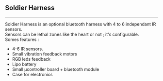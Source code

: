 ## Soldier Harness ##
----------
Soldier Harness is an optional bluetooth harness with 4 to 6 independant IR sensors.  
Sensors can be lethal zones like the heart or not ; it's configurable.  
Somes features :  
 - 4-6 IR sensors.
 - Small vibration feedback motors
 - RGB leds feedback
 - Lipo battery
 - Small µcontroller board + bluetooth module
 - Case for electronics
